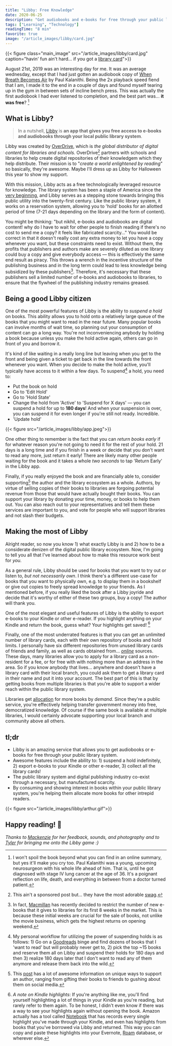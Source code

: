 ```yaml
---
title: "Libby: Free Knowledge"
date: 2020-06-25
description: "Get audiobooks and e-books for free through your public library system with the incredible app, Libby."
tags: ["Learning", "Technology"]
readingTime: "8 min"
favorite: true
image: "/article_images/libby/card.jpg"
---
```


{{< figure class="main_image" src="/article_images/libby/card.jpg" caption="havin' fun ain't hard... if you got a [library card](https://www.youtube.com/watch?v=p2WdtpNZjnU)">}}

August 21st, 2019 was an interesting day for me. It was an average wednesday, except that I had just gotten an audiobook copy of [When Breath Becomes Air](https://www.goodreads.com/book/show/25899336-when-breath-becomes-air) by Paul Kalanithi. Being the 2x playback speed fiend that I am, I made it to the end in a couple of days and found myself tearing up in the gym in between sets of incline bench press. This was actually the first audiobook I had ever listened to completion, and the best part was... **it was free**? [^1]

## What is Libby?

> In a nutshell, [Libby](https://www.overdrive.com/apps/libby/) is **an app that gives you free access to e-books and audiobooks through your local public library system**.

Libby was created by [OverDrive](https://company.overdrive.com/), which is *the global distributor of digital content for libraries and schools.* OverDrive[^2] partners with schools and libraries to help create digital repositories of their knowledgem which they help distribute. Their mission is to "*create a world enlightened by reading*" so basically, they're awesome. Maybe I'll dress up as Libby for Halloween this year to show my support.

With this mission, Libby acts as a free technologically leveraged resource for knowledge. The library system has been a staple of America since the [very beginning](https://www.sturgislibrary.org/history/oldest-library/#:~:text=The%20Library%20Company%20of%20Philadelphia%2C%20founded%20in%201731%20by%20Benjamin,the%20first%20truly%20public%20library.), and Libby serves as a stepping stone towards bringing this public utility into the twenty-first century. Like the public library system, it works on a reservation system, allowing you to 'hold' books for an allotted period of time (7-21 days depending on the library and the form of content).

You might be thinking: "but nikhil, e-books and audiobooks are digital content! why do I have to wait for other people to finish reading if there's no cost to send me a copy? it feels like fabricated scarcity..." You would be correct in that it doesn't really cost any extra money to let you have a copy whenever you want, but these constraints need to exist. Without them, the profits that publishers and authors make are severely diluted as one library could buy a copy and give everybody access — this is effectively the same end result as piracy. This throws a wrench in the incentive structure of the publishing business and in the long term could lead to less knowledge being subsidized by these publishers[^3]. Therefore, it's necessary that these publishers sell a limited number of e-books and audiobooks to libraries, to ensure that the flywheel of the publishing industry remains greased.

## Being a good Libby citizen

One of the most powerful features of Libby is the ability to *suspend a hold* on books. This ability allows you to hold onto a relatively large queue of the books that you might want to read in the near future. Many popular books can involve months of wait time, so planning out your consumption of content can go a long way. You're not inconveniencing anybody by holding a book because unless you make the hold active again, others can go in front of you and borrow it.

It's kind of like waiting in a really long line but leaving when you get to the front and being given a ticket to get back in the line towards the front whenever you want. When you decide to make the hold active, you'll typically have access to it within a few days. To suspend[^4] a hold, you need to:

- Put the book on hold
- Go to 'Edit Hold'
- Go to 'Hold State'
- Change the hold from 'Active' to 'Suspend for X days' — you can suspend a hold for up to **180 days**! And when your suspension is over, you can suspend it for even longer if you're still not ready. Incredible.
- 'Update hold'


{{< figure src="/article_images/libby/app.jpeg">}}

One other thing to remember is the fact that you can *return books early* if for whatever reason you're not going to need it for the rest of your hold. 21 days is a long time and if you finish in a week or decide that you don't want to read any more, just return it early! There are likely many other people waiting for the book and it takes a whole *two seconds* to tap 'Return Early' in the Libby app.

Finally, if you really enjoyed the book and are financially able to, consider supporting[^5] the author and the library ecosystem as a whole. Authors, by virtue of selling copies of their books to libraries are forgoing potential revenue from those that would have actually bought their books. You can support your library by donating your time, money, or books to help them out. You can also reach out to your representatives and tell them these services are important to you, and vote for people who will support libraries and not slash their budgets.

## Making the most of Libby

Alright reader, so now you know 1) what exactly Libby is and 2) how to be a considerate denizen of the digital public library ecosystem. Now, I'm going to tell you all that I've learned about how to make this resource work best for *you.*

As a general rule, Libby should be used for books that you want to try out or listen to, *but not necessarily own*. I think there's a different use-case for books that you want to physically own, e.g. to display them in a bookshelf or give out copies to freely spread knowledge to your friends. As I mentioned before, if you really liked the book after a Libby joyride and decide that it's worthy of either of these two groups, buy a copy! The author will thank you.

One of the most elegant and useful features of Libby is the ability to export e-books to your Kindle or other e-reader. If you highlight anything on your Kindle and return the book, guess what? Your highlights get saved! [^6]

Finally, one of the most underrated features is that you can get an unlimited number of library cards, each with their own repository of books and hold limits. I personally have six different repositories from unused library cards of friends and family, as well as cards obtained from... [*online*](https://www.reddit.com/r/audiobooks/comments/ad6f33/how_many_libraries_do_you_have_for_your_libby_app/) sources. These days, many libraries allow you to apply for a library card as a non-resident for a fee, or for free with with nothing more than an address in the area. So if you know anybody that lives... anywhere and doesn't have a library card with their local branch, you could ask them to get a library card in their name and put it into your account. The best part of this is that by getting books from multiple libraries is that you're able to support a wider reach within the public library system.

Libraries get [allocation](https://litreactor.com/columns/how-libraries-acquire-books-because-most-people-including-digital-piracy-advocates-dont-seem) for more books by *demand.* Since they're a public service, you're effectively helping transfer government money into free, democratized knowledge. Of course if the same book is available at multiple libraries, I would certainly advocate supporting your local branch and community above all others.

## tl;dr

- Libby is an amazing service that allows you to get audiobooks or e-books for free through your public library system.
- Awesome features include the ability to: 1) suspend a hold indefinitely, 2) export e-books to your Kindle or other e-reader, 3) collect all the library cards!
- The public library system and digital publishing industry co-exist through a necessary, but manufactured scarcity.
- By consuming and showing interest in books within your public library system, you're helping them allocate more books for other intrepid readers.

{{< figure src="/article_images/libby/arthur.gif">}}

## Happy reading! 📖

*Thanks to [Mackenzie](https://littlecurrywurst.com) for her feedback, sounds, and photography and to [Tyler](http://www.tylerjrichards.com/) for bringing me onto the Libby game :}*

[^1]: I won't spoil the book beyond what you can find in an online summary, but yes it'll make you cry too. Paul Kalanithi was a young, upcoming neurosurgeon with his whole life ahead of him. That is, until he got diagnosed with stage IV lung cancer at the age of 36. It's a poignant reflection on life, death, and everything in between from a doctor turned patient.

[^2]: This ain't a sponsored post but... they have the most adorable [swag](https://stores.inksoft.com/the_overdrive_store/shop/home).

[^3]: In fact, [Macmillan](https://www.npr.org/2019/11/01/775150979/you-may-have-to-wait-to-borrow-a-new-e-book-from-the-library) has recently decided to restrict the number of new e-books that it gives to libraries for its first 8 weeks in the market. This is because these initial weeks are crucial for the sale of books, not unlike the movie business, which gets the highest returns on opening weekend.

[^4]: My personal workflow for utilizing the power of suspending holds is as follows: 1) Go on a [Goodreads](https://www.goodreads.com/user/show/36837307-nikhil-thota) binge and find dozens of books that I 'want to read' but will probably never get to, 2) pick the top ~15 books and reserve them all on Libby and suspend their holds for 180 days and then 3) realize 180 days later that I don't want to read any of them anymore and release them back into the wild.

[^5]: This [post](https://www.jzacharypike.com/blog/2020/01/10-ways-to-support-authors-you-love/) has a lot of awesome information on unique ways to support an author, ranging from gifting their books to friends to gushing about them on social media.

[^6]: *A note on Kindle highlights*: If you're anything like me, you'll find yourself highlighting a lot of things in your Kindle as you're reading, but rarely refer to them again. To be honest, I didn't even know if there was a way to see your highlights again without opening the book. Amazon actually has a tool called [Notebook](https://read.amazon.com/notebook) that has records every single highlight you've made through your Kindle, and even has highlights from books that you've borrowed via Libby and returned. This way you can copy and paste these highlights into your Evernote, [Roam](https://roamresearch.com/) database, or wherever else.
